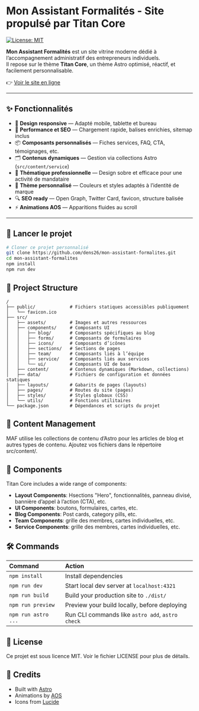 # Mon Assistant Formalités - Site propulsé par Titan Core  
[![License: MIT](https://img.shields.io/badge/License-MIT-blue.svg)](https://opensource.org/licenses/MIT)

**Mon Assistant Formalités** est un site vitrine moderne dédié à l’accompagnement administratif des entrepreneurs individuels.  
Il repose sur le thème **Titan Core**, un thème Astro optimisé, réactif, et facilement personnalisable.

👉 [Voir le site en ligne](https://mon-assistant-formalites.fr)

---

## ✨ Fonctionnalités

- 📱 **Design responsive** — Adapté mobile, tablette et bureau
- 🎯 **Performance et SEO** — Chargement rapide, balises enrichies, sitemap inclus
- 📦 **Composants personnalisés** — Fiches services, FAQ, CTA, témoignages, etc.
- 🗂️ **Contenus dynamiques** — Gestion via collections Astro (`src/content/service`)
- 💼 **Thématique professionnelle** — Design sobre et efficace pour une activité de mandataire
- 🎨 **Thème personnalisé** — Couleurs et styles adaptés à l’identité de marque
- 🔍 **SEO ready** — Open Graph, Twitter Card, favicon, structure balisée
- ⚡ **Animations AOS** — Apparitions fluides au scroll

---

## 🚀 Lancer le projet

```bash
# Cloner ce projet personnalisé
git clone https://github.com/dens26/mon-assistant-formalites.git
cd mon-assistant-formalites
npm install
npm run dev

```

## 📁 Project Structure

```
/
├── public/             # Fichiers statiques accessibles publiquement
│   └── favicon.ico
├── src/
│   ├── assets/         # Images et autres ressources
│   ├── components/     # Composants UI
│   │   ├── blog/       # Composants spécifiques au blog
│   │   ├── forms/      # Composants de formulaires
│   │   ├── icons/      # Composants d’icônes
│   │   ├── sections/   # Sections de pages
│   │   ├── team/       # Composants liés à l’équipe
│   │   ├── service/    # Composants liés aux services
│   │   └── ui/         # Composants UI de base
│   ├── content/        # Contenus dynamiques (Markdown, collections)
│   ├── data/           # Fichiers de configuration et données statiques
│   ├── layouts/        # Gabarits de pages (layouts)
│   ├── pages/          # Routes du site (pages)
│   ├── styles/         # Styles globaux (CSS)
│   └── utils/          # Fonctions utilitaires
└── package.json        # Dépendances et scripts du projet
```

## 📝 Content Management

MAF utilise les collections de contenu d’Astro pour les articles de blog et autres types de contenu. Ajoutez vos fichiers dans le répertoire src/content/.

## 🧩 Components

Titan Core includes a wide range of components:

- **Layout Components**: Hsections "Hero", fonctionnalités, panneau divisé, bannière d’appel à l’action (CTA), etc.
- **UI Components**: boutons, formulaires, cartes, etc.
- **Blog Components**: Post cards, category pills, etc.
- **Team Components**: grille des membres, cartes individuelles, etc.
- **Service Components**: grille des membres, cartes individuelles, etc.

## 🛠️ Commands

| Command                | Action                                           |
| :--------------------- | :----------------------------------------------- |
| `npm install`          | Install dependencies                            |
| `npm run dev`          | Start local dev server at `localhost:4321`      |
| `npm run build`        | Build your production site to `./dist/`          |
| `npm run preview`      | Preview your build locally, before deploying     |
| `npm run astro ...`    | Run CLI commands like `astro add`, `astro check` |

## 📄 License

Ce projet est sous licence MIT. Voir le fichier LICENSE pour plus de détails.

## 🙏 Credits

- Built with [Astro](https://astro.build)
- Animations by [AOS](https://michalsnik.github.io/aos/)
- Icons from [Lucide](https://lucide.dev)
